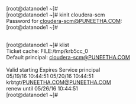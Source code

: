 [root@datanode1 ~]# <br>
[root@datanode1 ~]# kinit cloudera-scm <br>
Password for cloudera-scm@PUNEETHA.COM:  <br>
[root@datanode1 ~]#  <br>
 <br>

[root@datanode1 ~]# klist <br>
Ticket cache: FILE:/tmp/krb5cc_0 <br>
Default principal: cloudera-scm@PUNEETHA.COM <br>
 <br>
Valid starting     Expires            Service principal <br>
05/19/16 10:44:51  05/20/16 10:44:51  krbtgt/PUNEETHA.COM@PUNEETHA.COM <br>
        renew until 05/26/16 10:44:51 <br>
[root@datanode1 ~]#  <br>
 <br>

